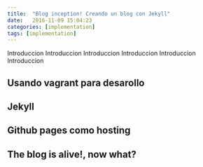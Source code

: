 ```yaml
---
title:  "Blog inception! Creando un blog con Jekyll"
date:   2016-11-09 15:04:23
categories: [implementation]
tags: [implementation]
---
```


Introduccion
Introduccion
Introduccion
Introduccion
Introduccion
Introduccion

## Usando vagrant para desarollo

## Jekyll

## Github pages como hosting

## The blog is alive!, now what?